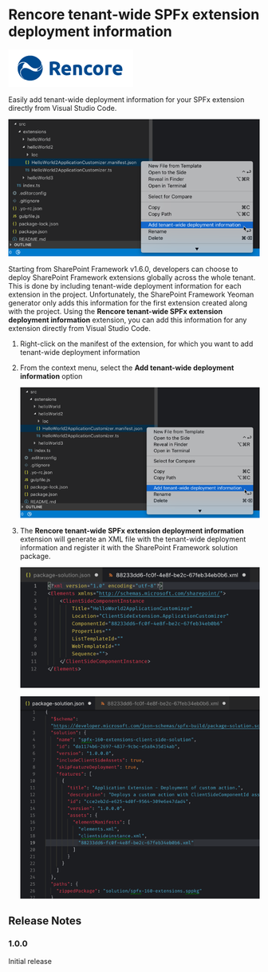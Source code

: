 # Rencore tenant-wide SPFx extension deployment information

[![Rencore logo](./assets/rencore.png)](https://rencore.com)

Easily add tenant-wide deployment information for your SPFx extension directly from Visual Studio Code.

![The add tenant-wide deployment information menu option highlighted in Visual Studio Code](./assets/tenant-wide-deployment-menu.png)

Starting from SharePoint Framework v1.6.0, developers can choose to deploy SharePoint Framework extensions globally across the whole tenant. This is done by including tenant-wide deployment information for each extension in the project. Unfortunately, the SharePoint Framework Yeoman generator only adds this information for the first extension created along with the project. Using the **Rencore tenant-wide SPFx extension deployment information** extension, you can add this information for any extension directly from Visual Studio Code.

1. Right-click on the manifest of the extension, for which you want to add tenant-wide deployment information

2. From the context menu, select the **Add tenant-wide deployment information** option

   ![The add tenant-wide deployment information menu option highlighted in Visual Studio Code](./assets/tenant-wide-deployment-menu.png)

3. The **Rencore tenant-wide SPFx extension deployment information** extension will generate an XML file with the tenant-wide deployment information and register it with the SharePoint Framework solution package.

   ![Tenant-wide deployment information in an XML file generated by the 'Rencore tenant-wide SPFx extension deployment information' extension](./assets/tenant-wide-deployment-xml.png)

   ![XML file with the tenant-wide deployment information referenced in the package-solution.json file](./assets/tenant-wide-deployment-json.png)

## Release Notes

### 1.0.0

Initial release
